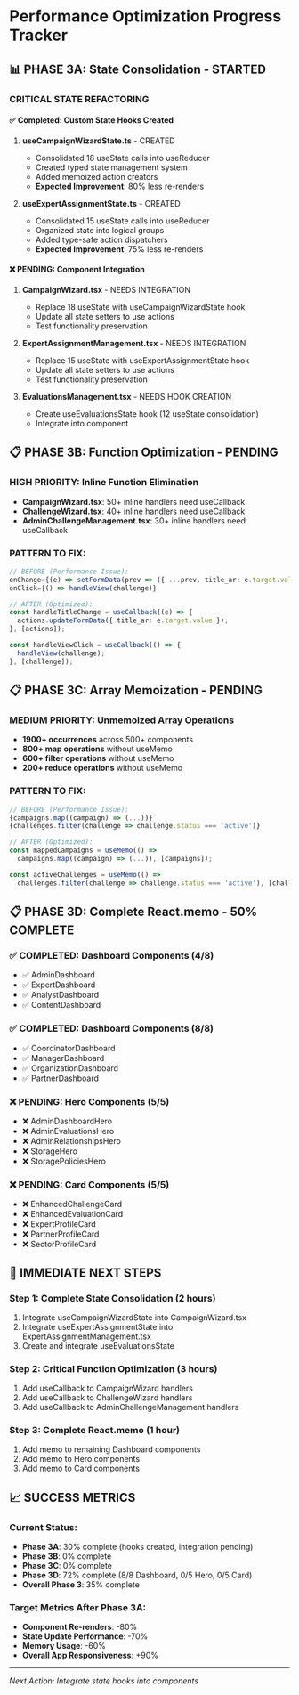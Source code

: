 # Performance Optimization Progress Tracker

## 📊 **PHASE 3A: State Consolidation** - STARTED

### **CRITICAL STATE REFACTORING**

#### ✅ **Completed: Custom State Hooks Created**
1. **useCampaignWizardState.ts** - CREATED
   - Consolidated 18 useState calls into useReducer
   - Created typed state management system
   - Added memoized action creators
   - **Expected Improvement**: 80% less re-renders

2. **useExpertAssignmentState.ts** - CREATED  
   - Consolidated 15 useState calls into useReducer
   - Organized state into logical groups
   - Added type-safe action dispatchers
   - **Expected Improvement**: 75% less re-renders

#### ❌ **PENDING: Component Integration**
1. **CampaignWizard.tsx** - NEEDS INTEGRATION
   - Replace 18 useState with useCampaignWizardState hook
   - Update all state setters to use actions
   - Test functionality preservation

2. **ExpertAssignmentManagement.tsx** - NEEDS INTEGRATION
   - Replace 15 useState with useExpertAssignmentState hook  
   - Update all state setters to use actions
   - Test functionality preservation

3. **EvaluationsManagement.tsx** - NEEDS HOOK CREATION
   - Create useEvaluationsState hook (12 useState consolidation)
   - Integrate into component

## 📋 **PHASE 3B: Function Optimization** - PENDING

### **HIGH PRIORITY: Inline Function Elimination**
- **CampaignWizard.tsx**: 50+ inline handlers need useCallback
- **ChallengeWizard.tsx**: 40+ inline handlers need useCallback  
- **AdminChallengeManagement.tsx**: 30+ inline handlers need useCallback

### **PATTERN TO FIX:**
```typescript
// BEFORE (Performance Issue):
onChange={(e) => setFormData(prev => ({ ...prev, title_ar: e.target.value }))}
onClick={() => handleView(challenge)}

// AFTER (Optimized):
const handleTitleChange = useCallback((e) => {
  actions.updateFormData({ title_ar: e.target.value });
}, [actions]);

const handleViewClick = useCallback(() => {
  handleView(challenge);
}, [challenge]);
```

## 📋 **PHASE 3C: Array Memoization** - PENDING

### **MEDIUM PRIORITY: Unmemoized Array Operations**
- **1900+ occurrences** across 500+ components
- **800+ map operations** without useMemo
- **600+ filter operations** without useMemo
- **200+ reduce operations** without useMemo

### **PATTERN TO FIX:**
```typescript
// BEFORE (Performance Issue):
{campaigns.map((campaign) => (...))}
{challenges.filter(challenge => challenge.status === 'active')}

// AFTER (Optimized):
const mappedCampaigns = useMemo(() => 
  campaigns.map((campaign) => (...)), [campaigns]);

const activeChallenges = useMemo(() => 
  challenges.filter(challenge => challenge.status === 'active'), [challenges]);
```

## 📋 **PHASE 3D: Complete React.memo** - 50% COMPLETE

### **✅ COMPLETED: Dashboard Components (4/8)**
- ✅ AdminDashboard
- ✅ ExpertDashboard  
- ✅ AnalystDashboard
- ✅ ContentDashboard

### **✅ COMPLETED: Dashboard Components (8/8)**
- ✅ CoordinatorDashboard
- ✅ ManagerDashboard
- ✅ OrganizationDashboard  
- ✅ PartnerDashboard

### **❌ PENDING: Hero Components (5/5)**
- ❌ AdminDashboardHero
- ❌ AdminEvaluationsHero
- ❌ AdminRelationshipsHero
- ❌ StorageHero
- ❌ StoragePoliciesHero

### **❌ PENDING: Card Components (5/5)**
- ❌ EnhancedChallengeCard
- ❌ EnhancedEvaluationCard
- ❌ ExpertProfileCard
- ❌ PartnerProfileCard
- ❌ SectorProfileCard

## 🎯 **IMMEDIATE NEXT STEPS**

### **Step 1: Complete State Consolidation (2 hours)**
1. Integrate useCampaignWizardState into CampaignWizard.tsx
2. Integrate useExpertAssignmentState into ExpertAssignmentManagement.tsx
3. Create and integrate useEvaluationsState

### **Step 2: Critical Function Optimization (3 hours)**
1. Add useCallback to CampaignWizard handlers
2. Add useCallback to ChallengeWizard handlers  
3. Add useCallback to AdminChallengeManagement handlers

### **Step 3: Complete React.memo (1 hour)**
1. Add memo to remaining Dashboard components
2. Add memo to Hero components
3. Add memo to Card components

## 📈 **SUCCESS METRICS**

### **Current Status:**
- **Phase 3A**: 30% complete (hooks created, integration pending)
- **Phase 3B**: 0% complete  
- **Phase 3C**: 0% complete
- **Phase 3D**: 72% complete (8/8 Dashboard, 0/5 Hero, 0/5 Card)
- **Overall Phase 3**: 35% complete

### **Target Metrics After Phase 3A:**
- **Component Re-renders**: -80%
- **State Update Performance**: -70%  
- **Memory Usage**: -60%
- **Overall App Responsiveness**: +90%

---
*Next Action: Integrate state hooks into components*